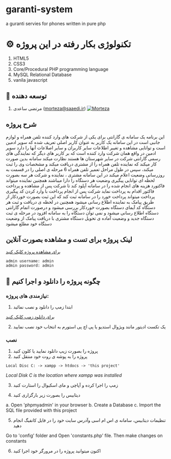 # garanti-system
 a guranti servies for phones written in pure php

 # ⚙️ تکنولوژی بکار رفته در این پروژه
1. HTML5
2. CSS3
3. Core/Procedural PHP programming language
4. MySQL Relational Database
4. vanila javascript

## 👏 توسعه دهنده
1. مرتضی ساعدی (morteza@saaedi.ir) 
[![Morteza](https://img.shields.io/badge/Morteza-Saaedi-blue?labelColor=red&style=flat&link=https://saaedi.ir/)](https://saaedi.ir/)

## شرح پروژه
این برنامه یک سامانه ی گارانتی برای یکی از شرکت های وارد کننده تلفن همراه و لوازم جانبی است 
در این سامانه یک کاربر به عنوان کاربر اصلی تعریف شده که سوپر ادمین است و توانایی مشاهده و تغییر اطلاعات سایر کاربران و سایر اصلاعات آنها را دارد
سوپر ادمین در واقع همان شرکت وارد کننده است که بر کاربر های دیگر که نمایندگی های رسمی  گارانتی شرکت در سایر شهرستان ها هستند نظارت میکند
سامانه بدین صورت کار میکند که نماینده تلفن همراه را از مشتری دریافت میکند و مشخصات وی را ثبت میکند، سپس در طول مراحل تعمیر تلفن همراه 6 مرحله ی اصلی را در قسمت به روزرسانی وضعیت اعلام میکند
در این سامانه مشتری ، نماینده و شرکت هر سه بصورت لحظه ای توانایی پیگیری وضعیت هر دستگاه را دارا میباشند
همچنین نماینده میتواند فاکتورد هزینه های انجام شده را در سامانه آپلود کند تا شرکت پس از مشاهده و پرداخت فاکتور اقدام به پرداخت نماید
شرکت پس از انجام پرداخت با وارد کردن کد پیگیری پرداخت میتواند پرداخت خورد را در سامانه ثبت کند که این ثبت بصورت خوردکار از طریق پیامک به نماینده اطلاع رسانی میشود
همچنین در لحظه ی دریافت و ثبت هر دستگاه کد آیمای دستگاه بصورت خوردکار بررسی میشود و درصورت اتمام گارانتی دستگاه اطلاع رسانی میشود و نمی توان دستگاه را به سامانه افزود
در مرحله ی ثبت دستگاه جدید و وضعیت آماده ی تحویل دستگاه مشتری با دریافت پیامک از وضعیت دستگاه خود مطلع میشود

## لینک پروژه برای تست و مشاهده بصورت آنلاین

[برای مشاهده پروژه کلیک کنید](https://saaedi.ir/garanti/)
```
admin username: admin
admin password: admin
```
## 📖  چگونه پروژه را دانلود و اجرا کنیم

### نیازمندی های پروژه:

1. ابتدا زمپ را دانلود و نصب نمائید

[برای دانلود زمپ کلیک کنید](https://www.apachefriends.org/index.html)

2. یک تکست ادیتور مانند ویژوال استدیو یا پی اچ پی استورم به انتخاب خود نصب نمایید

### نصب

1. پروژه را بصورت زیپ دانلود نمایید یا کلون کنید
2. پروژه را به پوشه ی روت خود منتقل کنید
```
Local Disc C: -> xampp -> htdocs -> 'this project'
```
*Local Disk C is the location where xampp was installed*

3. زمپ را اجرا کرده و آپاچی و مای اسکیوال را استارت کنید

4. دیتابیس را بصورت زیر بارگزاری کنید

a. Open 'phpmyadmin' in your browser
b. Create a Database
c. Import the SQL file provided with this project

5. تنظیمات دیتابیس، سامانه ی اس ام اسی وآدرس سایت خود را در فایل کانفیگ انجام دهید

Go to 'config' folder and Open 'constants.php' file. Then make changes on constants

6. اکنون میتوانید پروژه را در مرورگر خود اجرا کنید
